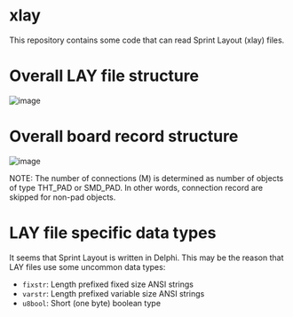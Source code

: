 # xlay
This repository contains some code that can read Sprint Layout (xlay) files.

# Overall LAY file structure
![image](https://github.com/sergey-raevskiy/xlay/assets/3956978/de532087-fa8e-4269-94bb-e229caaa2117)

# Overall board record structure
![image](https://github.com/sergey-raevskiy/xlay/assets/3956978/79cb89f3-ea6c-41bd-879c-d550b70e9ec2)

NOTE: The number of connections (M) is determined as number of objects of type THT_PAD or SMD_PAD. In other words, connection record are skipped for non-pad objects.

# LAY file specific data types
It seems that Sprint Layout is written in Delphi. This may be the reason that LAY files use some uncommon data types:

* `fixstr`: Length prefixed fixed size ANSI strings
* `varstr`: Length prefixed variable size ANSI strings
* `u8bool`: Short (one byte) boolean type
